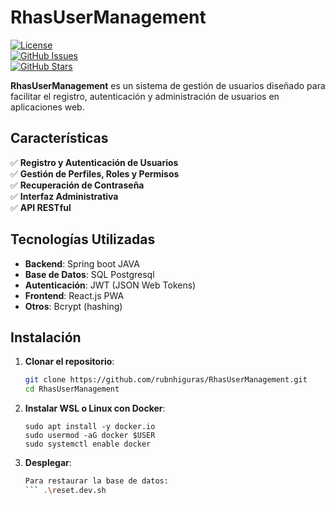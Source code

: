# RhasUserManagement  

[![License](https://img.shields.io/badge/license-MIT-blue.svg)](LICENSE)  
[![GitHub Issues](https://img.shields.io/github/issues/rubnhiguras/RhasUserManagement)](https://github.com/rubnhiguras/RhasUserManagement/issues)  
[![GitHub Stars](https://img.shields.io/github/stars/rubnhiguras/RhasUserManagement)](https://github.com/rubnhiguras/RhasUserManagement/stargazers)  

**RhasUserManagement** es un sistema de gestión de usuarios diseñado para facilitar el registro, autenticación y administración de usuarios en aplicaciones web.  

## Características  

✅ **Registro y Autenticación de Usuarios**  
✅ **Gestión de Perfiles, Roles y Permisos**  
✅ **Recuperación de Contraseña**  
✅ **Interfaz Administrativa**  
✅ **API RESTful**  

## Tecnologías Utilizadas  

- **Backend**: Spring boot JAVA
- **Base de Datos**: SQL Postgresql 
- **Autenticación**: JWT (JSON Web Tokens)  
- **Frontend**: React.js PWA
- **Otros**: Bcrypt (hashing) 

## Instalación  

1. **Clonar el repositorio**:  
   ```sh
   git clone https://github.com/rubnhiguras/RhasUserManagement.git
   cd RhasUserManagement

2. **Instalar WSL o Linux con Docker**:  
   ```sudo apt update && sudo apt upgrade -y
   sudo apt install -y docker.io 
   sudo usermod -aG docker $USER
   sudo systemctl enable docker

2. **Desplegar**:
    ``` .\boot.dev.sh
    Para restaurar la base de datos:
    ``` .\reset.dev.sh 
      
   
